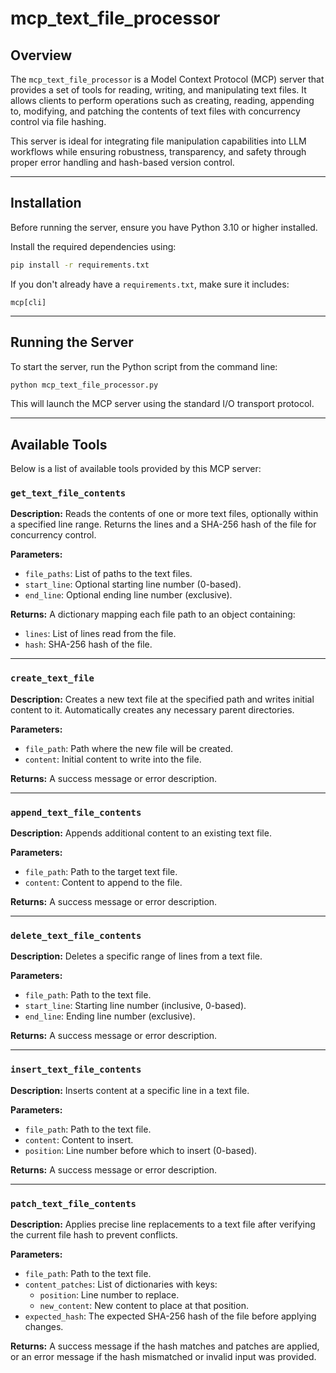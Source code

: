 # mcp_text_file_processor

## Overview

The `mcp_text_file_processor` is a Model Context Protocol (MCP) server that provides a set of tools for reading, writing, and manipulating text files. It allows clients to perform operations such as creating, reading, appending to, modifying, and patching the contents of text files with concurrency control via file hashing.

This server is ideal for integrating file manipulation capabilities into LLM workflows while ensuring robustness, transparency, and safety through proper error handling and hash-based version control.

---

## Installation

Before running the server, ensure you have Python 3.10 or higher installed.

Install the required dependencies using:

```bash
pip install -r requirements.txt
```

If you don't already have a `requirements.txt`, make sure it includes:

```
mcp[cli]
```

---

## Running the Server

To start the server, run the Python script from the command line:

```bash
python mcp_text_file_processor.py
```

This will launch the MCP server using the standard I/O transport protocol.

---

## Available Tools

Below is a list of available tools provided by this MCP server:

### `get_text_file_contents`

**Description:** Reads the contents of one or more text files, optionally within a specified line range. Returns the lines and a SHA-256 hash of the file for concurrency control.

**Parameters:**
- `file_paths`: List of paths to the text files.
- `start_line`: Optional starting line number (0-based).
- `end_line`: Optional ending line number (exclusive).

**Returns:** A dictionary mapping each file path to an object containing:
- `lines`: List of lines read from the file.
- `hash`: SHA-256 hash of the file.

---

### `create_text_file`

**Description:** Creates a new text file at the specified path and writes initial content to it. Automatically creates any necessary parent directories.

**Parameters:**
- `file_path`: Path where the new file will be created.
- `content`: Initial content to write into the file.

**Returns:** A success message or error description.

---

### `append_text_file_contents`

**Description:** Appends additional content to an existing text file.

**Parameters:**
- `file_path`: Path to the target text file.
- `content`: Content to append to the file.

**Returns:** A success message or error description.

---

### `delete_text_file_contents`

**Description:** Deletes a specific range of lines from a text file.

**Parameters:**
- `file_path`: Path to the text file.
- `start_line`: Starting line number (inclusive, 0-based).
- `end_line`: Ending line number (exclusive).

**Returns:** A success message or error description.

---

### `insert_text_file_contents`

**Description:** Inserts content at a specific line in a text file.

**Parameters:**
- `file_path`: Path to the text file.
- `content`: Content to insert.
- `position`: Line number before which to insert (0-based).

**Returns:** A success message or error description.

---

### `patch_text_file_contents`

**Description:** Applies precise line replacements to a text file after verifying the current file hash to prevent conflicts.

**Parameters:**
- `file_path`: Path to the text file.
- `content_patches`: List of dictionaries with keys:
  - `position`: Line number to replace.
  - `new_content`: New content to place at that position.
- `expected_hash`: The expected SHA-256 hash of the file before applying changes.

**Returns:** A success message if the hash matches and patches are applied, or an error message if the hash mismatched or invalid input was provided.